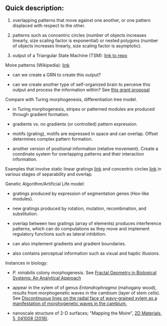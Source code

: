 ## Quick description:

1. overlapping patterns that move against one another, or one pattern displaced with respect to the other.

2. patterns such as concentric circles (number of objects increases linearly, size scaling factor is exponential) or nested polygons (number of objects increases linearly, size scaling factor is asymptotic).

3. output of a Triangular State Machine (TSM): [link to repo](https://github.com/devoworm/Triangular-State-Machines-TSM)


Moire patterns (Wikipedia): [link](https://en.wikipedia.org/wiki/Moir%C3%A9_pattern)

* can we create a GRN to create this output?

* can we create another type of self-organized brain to perceive this output and process the information within? See [this grant proposal](https://github.com/Orthogonal-Research-Lab/Proposals/blob/master/Physical%20Intelligence%20and%20Emergence%20mini-grant/Abstract.md)

Compare with Turing morphogenesis, differentiation tree model.

* in Turing morphogenesis, stripes or patterned modules are produced through gradient formation.

* gradients vs. no gradients (or controlled) pattern expression.

* motifs (grating), motifs are expressed in space and can overlap. Offset determines complex pattern formation.

* another version of positional information (relative movement). Create a coordinate system for overlapping patterns and their interaction information.

Examples that involve static linear gratings [link](https://github.com/devoworm/AoDT/tree/master/Moire%20Patterns%20for%20Developmental%20Data/Gratings) and concentric circles [link](https://github.com/devoworm/AoDT/tree/master/Moire%20Patterns%20for%20Developmental%20Data/Overlapping%20Concentric%20Circles) in various stages of separability and overlap. 


Genetic Algorithm/Artificial Life model:

* gratings produced by expression of segmentation genes (_Hox_-like modules).

* new gratings produced by rotation, mutation, recombination, and substitution.

* overlap between two gratings (array of elements) produces interference patterns, which can do computations as they move and implement regulatory functions such as lateral inhibition.

* can also implement gradients and gradient boundaries.

* also contains perceptual information such as visual and haptic illusions.


Instances in biology:  

* _P. mirabilis_ colony morphogenesis. See [Fractal Geometry in Biological Systems: An Analytical Approach](https://books.google.com/books?id=_N7Vt6HLStsC&pg=PA149&lpg=PA149&dq=moire+patterns+morphogens&source=bl&ots=Aj8DYVXSMb&sig=ACfU3U3rqATcoppq5hKdTXBVRF2iA9ZQOg&hl=en&sa=X&ved=2ahUKEwj94uf58YTnAhVGCc0KHfcOBMoQ6AEwEHoECAsQAQ#v=onepage&q=moire%20patterns%20morphogens&f=false)

* appear in the xylem of of genus _Entandrophragma_ (mahogany wood), results from morphogenetic waves in the cambium (layer of stem cells). See [Discontinuous lines on the radial face of wavy-grained xylem as a manifestation
of morphogenetic waves in the cambium.](https://www.researchgate.net/profile/Beata_Zagorska-Marek/publication/260285028_Discontinuous_lines_on_the_radial_face_of_wavy-grained_xylem_as_a_manifestation_of_morphogenic_waves_in_the_cambium_1980_Beata_Zagorska-Marek_Zygmunt_Hejnowicz_Acta_Soc_Bot_Poloniae_49_DOI_httpdxdoior/links/0deec5307a57d3b0a6000000/Discontinuous-lines-on-the-radial-face-of-wavy-grained-xylem-as-a-manifestation-of-morphogenic-waves-in-the-cambium-1980-Beata-Zagorska-Marek-Zygmunt-Hejnowicz-Acta-Soc-Bot-Poloniae-49-DOI-http-dxdo.pdf)

* nanoscale structure of 2-D surfaces; "Mapping the Moire", [2D Materials, 5, 041008 (2018)](https://doi.org/10.1038/s41567-018-0323-5).
